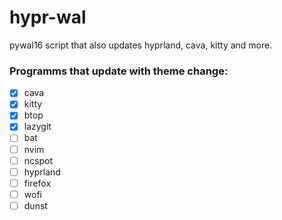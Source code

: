 # hypr-wal
pywal16 script that also updates hyprland, cava, kitty and more.

### Programms that update with theme change:
- [x] cava
- [x] kitty
- [x] btop
- [x] lazygit
- [ ] bat
- [ ] nvim
- [ ] ncspot
- [ ] hyprland
- [ ] firefox
- [ ] wofi
- [ ] dunst
